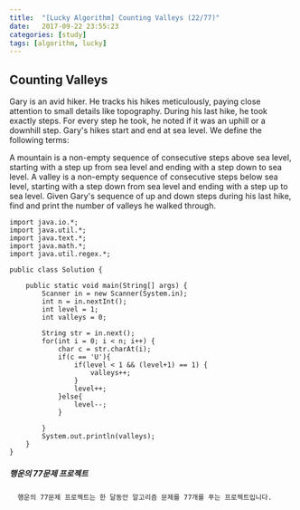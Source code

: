 ```yaml
---
title:  "[Lucky Algorithm] Counting Valleys (22/77)"
date:   2017-09-22 23:55:23
categories: [study]
tags: [algorithm, lucky]
---
```

## Counting Valleys
Gary is an avid hiker. He tracks his hikes meticulously, paying close attention to small details like topography. During his last hike, he took exactly  steps. For every step he took, he noted if it was an uphill or a downhill step. Gary's hikes start and end at sea level. We define the following terms:

A mountain is a non-empty sequence of consecutive steps above sea level, starting with a step up from sea level and ending with a step down to sea level.
A valley is a non-empty sequence of consecutive steps below sea level, starting with a step down from sea level and ending with a step up to sea level.
Given Gary's sequence of up and down steps during his last hike, find and print the number of valleys he walked through.

```
import java.io.*;
import java.util.*;
import java.text.*;
import java.math.*;
import java.util.regex.*;

public class Solution {

    public static void main(String[] args) {
        Scanner in = new Scanner(System.in);
        int n = in.nextInt();
        int level = 1;
        int valleys = 0;

        String str = in.next();
        for(int i = 0; i < n; i++) {
            char c = str.charAt(i);
            if(c == 'U'){
                if(level < 1 && (level+1) == 1) {
                    valleys++;
                }
                level++;
            }else{
                level--;
            }

        }
        System.out.println(valleys);
    }
}
```

##### 행운의 77문제 프로젝트
```
  행운의 77문제 프로젝트는 한 달동안 알고리즘 문제를 77개를 푸는 프로젝트입니다.
```
